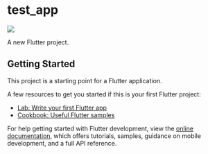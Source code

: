 # test_app

<img src="https://drive.google.com/file/d/1UYDel_7A8t6svQ0c822qKhKobaJnoD9m/view?usp=drive_link">

A new Flutter project.

## Getting Started

This project is a starting point for a Flutter application.

A few resources to get you started if this is your first Flutter project:

- [Lab: Write your first Flutter app](https://docs.flutter.dev/get-started/codelab)
- [Cookbook: Useful Flutter samples](https://docs.flutter.dev/cookbook)

For help getting started with Flutter development, view the
[online documentation](https://docs.flutter.dev/), which offers tutorials,
samples, guidance on mobile development, and a full API reference.
